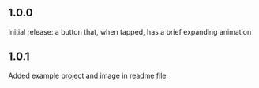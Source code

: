 ## 1.0.0
Initial release: a button that, when tapped, has a brief expanding animation

## 1.0.1
Added example project and image in readme file